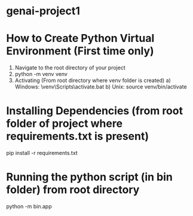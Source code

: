# genai-project1


# How to Create Python Virtual Environment (First time only)
1) Navigate to the root directory of your project
2) python -m venv venv
3) Activating (From root directory where venv folder is created)
    a) Windows: \venv\Scripts\activate.bat
    b) Unix: source venv/bin/activate

# Installing Dependencies (from root folder of project where requirements.txt is present)
pip install -r requirements.txt

# Running the python script (in bin folder) from root directory
python -m bin.app
